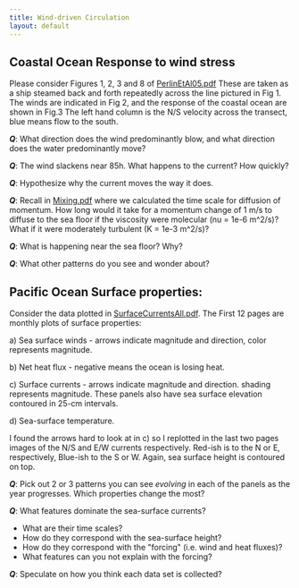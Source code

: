 ```yaml
---
title: Wind-driven Circulation
layout: default
---
```


<!-- ; 2010: for 2008 and previous, this was one file-->
<!-- ; NotesWindDrivenOverview.  However, the students don't have a w/e to-->
<!-- ; read this so I'll have them start now.-->

## Coastal Ocean Response to wind stress

Please consider Figures 1, 2, 3 and 8 of [PerlinEtAl05.pdf](../../Readings/PerlinEtAl05.pdf)
These are taken as a ship steamed back and forth repeatedly across the
line pictured in Fig 1.  The winds are indicated in Fig 2, and the
response of the coastal ocean are shown in Fig.3 The left hand column
is the N/S velocity across the transect, blue means flow to the
south.  

***Q***: What direction does the wind predominantly blow, and what direction
does the water predominantly move?  

***Q***: The wind slackens near 85h.  What happens to the current?  How
quickly?

***Q***: Hypothesize why the current moves the way it does.

***Q***: Recall in [Mixing.pdf](../../Readings/Mixing.pdf) where we calculated the time scale for
diffusion of momentum.  How long would it take for a momentum change
of 1 m/s to diffuse to the sea floor if the viscosity were molecular
(nu = 1e-6 m^2/s)?  What if it were moderately turbulent (K = 1e-3
m^2/s)?

***Q***: What is happening near the sea floor?  Why?  

***Q***: What other patterns do you see and wonder about?  

## Pacific Ocean Surface properties:  

Consider the data plotted in [SurfaceCurrentsAll.pdf](../../Readings/SurfaceCurrentsAll.pdf).  The
First 12 pages are monthly plots of surface properties:

  a) Sea surface winds - arrows indicate magnitude and direction,
  color represents magnitude.  

  b) Net heat flux - negative means the ocean is losing heat.  

  c) Surface currents - arrows indicate magnitude and
  direction. shading represents magnitude.  These panels also have sea
  surface elevation contoured in 25-cm intervals.  

  d) Sea-surface temperature.  

I found the arrows hard to look at in c) so I replotted in the last
two pages images of the N/S and E/W currents respectively.  Red-ish is
to the N or E, respectively, Blue-ish to the S or W.  Again, sea
surface height is contoured on top.  

***Q***: Pick out 2 or 3 patterns you can see *evolving* in each of the panels
as the year progresses.  Which properties change the most?

***Q***: What features dominate the sea-surface currents?

  - What are their time scales?  
  - How do they correspond with the sea-surface height?  
  - How do they correspond with the "forcing" (i.e. wind and heat
  fluxes)?
  - What features can you not explain with the forcing?  

***Q***: Speculate on how you think each data set is collected?
